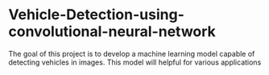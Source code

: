 # Vehicle-Detection-using-convolutional-neural-network
The goal of this project is to develop a machine learning model capable of detecting vehicles in images. This model will helpful for various applications
